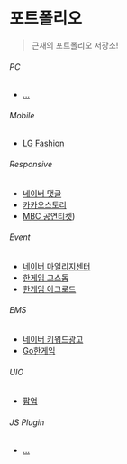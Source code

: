 # 포트폴리오
> 근재의 포트폴리오 저장소!

###### PC
- [...](README.md)

###### Mobile
- [LG Fashion](Mobile/LG_Fashion)

###### Responsive
- [네이버 댓글](Responsive/네이버_댓글)
- [카카오스토리](Responsive/카카오스토리)
- [MBC 공연티켓](Responsive/MBC_공연티켓))

###### Event
- [네이버 마일리지센터](Event/네이버_마일리지센터)
- [한게임 고스돕](Event/한게임_고스돕)
- [한게임 아크로드](Event/한게임_아크로드)

###### EMS
- [네이버 키워드광고](EMS/네이버_키워드광고)
- [Go한게임](EMS/Go한게임)

###### UIO
- [팝업](UIO/팝업)

###### JS Plugin
- [...](Plugin/README.md)
